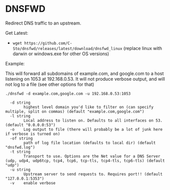 # DNSFWD

Redirect DNS traffic to an upstream.

Get Latest:

- `wget https://github.com/C-Sto/dnsfwd/releases/latest/download/dnsfwd_linux` (replace linux with darwin or windows.exe for other OS versions)

Example:

This will forward all subdomains of example.com, and google.com to a host listening on 1053 at 192.168.0.53. It will not produce verbose output, and will not log to a file (see other options for that)

```
./dnsfwd -d example.com,google.com -u 192.168.0.53:1053
```

```
  -d string
        highest level domain you'd like to filter on (can specify multiple, split on commas) (default "example.com,google.com")
  -l string
        Local address to listen on. Defaults to all interfaces on 53. (default "0.0.0.0:53")
  -o    Log output to file (there will probably be a lot of junk here if verbose is turned on)
  -of string
        path of log file location (defaults to local dir) (default "dnsfwd.log")
  -t string
        Transport to use. Options are the Net value for a DNS Server (udp, udp4, udp6tcp, tcp4, tcp6, tcp-tls, tcp4-tls, tcp6-tls) (default "udp")
  -u string
        Upstream server to send requests to. Requires port!! (default "127.0.0.1:5353")
  -v    enable verbose
```

